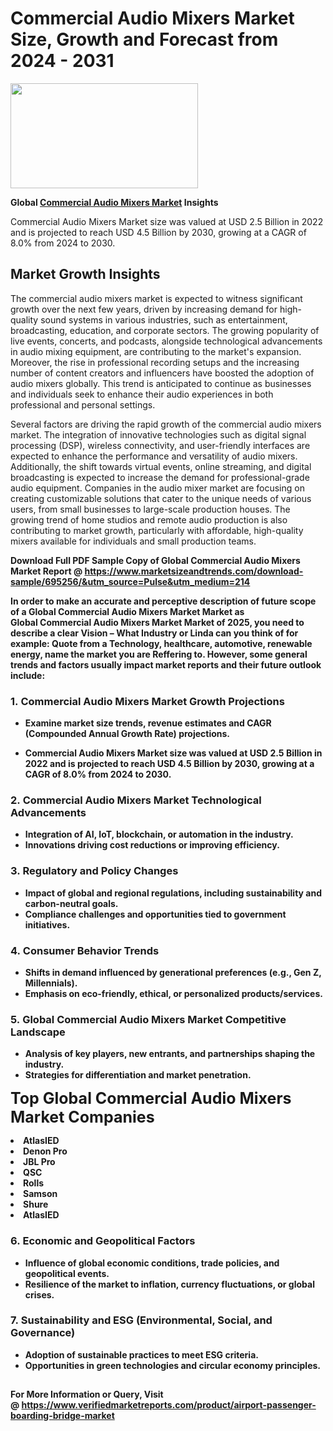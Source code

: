 <H1>Commercial Audio Mixers Market Size, Growth and Forecast from 2024 - 2031</H1><img class="aligncenter size-medium wp-image-584254" src="https://thirdeyenews.in/wp-content/uploads/2024/09/Global-Market-Research-300x168.jpeg" alt="" width="300" height="168" /><p><strong>Global&nbsp;<a href="https://www.marketsizeandtrends.com/download-sample/695256/&amp;utm_source=Pulse&amp;utm_medium=214">Commercial Audio Mixers Market</a> Insights</strong></p><p>Commercial Audio Mixers Market size was valued at USD 2.5 Billion in 2022 and is projected to reach USD 4.5 Billion by 2030, growing at a CAGR of 8.0% from 2024 to 2030.</p><p><h2>Market Growth Insights</h2> <p>The commercial audio mixers market is expected to witness significant growth over the next few years, driven by increasing demand for high-quality sound systems in various industries, such as entertainment, broadcasting, education, and corporate sectors. The growing popularity of live events, concerts, and podcasts, alongside technological advancements in audio mixing equipment, are contributing to the market's expansion. Moreover, the rise in professional recording setups and the increasing number of content creators and influencers have boosted the adoption of audio mixers globally. This trend is anticipated to continue as businesses and individuals seek to enhance their audio experiences in both professional and personal settings.</p> <p><strong></strong></p> <p>Several factors are driving the rapid growth of the commercial audio mixers market. The integration of innovative technologies such as digital signal processing (DSP), wireless connectivity, and user-friendly interfaces are expected to enhance the performance and versatility of audio mixers. Additionally, the shift towards virtual events, online streaming, and digital broadcasting is expected to increase the demand for professional-grade audio equipment. Companies in the audio mixer market are focusing on creating customizable solutions that cater to the unique needs of various users, from small businesses to large-scale production houses. The growing trend of home studios and remote audio production is also contributing to market growth, particularly with affordable, high-quality mixers available for individuals and small production teams.</p> <p><strong></p><p><span class=""><strong>Download Full PDF Sample Copy of Global Commercial Audio Mixers Market Report</strong> @ <a href="https://www.marketsizeandtrends.com/download-sample/695256/&amp;utm_source=Pulse&amp;utm_medium=214" target="_blank">https://www.marketsizeandtrends.com/download-sample/695256/&amp;utm_source=Pulse&amp;utm_medium=214</a></span></p><p>In order to make an accurate and perceptive description of future scope of a Global&nbsp;Commercial Audio Mixers Market Market as Global&nbsp;Commercial Audio Mixers Market Market of 2025, you need to describe a clear Vision &ndash; What Industry or Linda can you think of for example: Quote from a Technology, healthcare, automotive, renewable energy, name the market you are Reffering to. However, some general trends and factors usually impact market reports and their future outlook include:</p><h3>1.&nbsp;<strong>Commercial Audio Mixers Market Growth Projections</strong></h3><ul><li>Examine market size trends, revenue estimates and CAGR (Compounded Annual Growth Rate) projections.</li><li><p>Commercial Audio Mixers Market size was valued at USD 2.5 Billion in 2022 and is projected to reach USD 4.5 Billion by 2030, growing at a CAGR of 8.0% from 2024 to 2030.</p></li></ul><h3>2.&nbsp;<strong>Commercial Audio Mixers Market Technological Advancements</strong></h3><ul><li>Integration of AI, IoT, blockchain, or automation in the industry.</li><li>Innovations driving cost reductions or improving efficiency.</li></ul><h3>3.&nbsp;<strong>Regulatory and Policy Changes</strong></h3><ul><li>Impact of global and regional regulations, including sustainability and carbon-neutral goals.</li><li>Compliance challenges and opportunities tied to government initiatives.</li></ul><h3>4.&nbsp;<strong>Consumer Behavior Trends</strong></h3><ul><li>Shifts in demand influenced by generational preferences (e.g., Gen Z, Millennials).</li><li>Emphasis on eco-friendly, ethical, or personalized products/services.</li></ul><h3>5.&nbsp;<strong>Global Commercial Audio Mixers Market Competitive Landscape</strong></h3><ul><li>Analysis of key players, new entrants, and partnerships shaping the industry.</li><li>Strategies for differentiation and market penetration.</li></ul><p data-pm-slice="1 1 []"><span style="color: inherit; font-family: inherit; font-size: 25px;">Top Global Commercial Audio Mixers Market Companies</span></p><div class="" data-test-id=""><p><li>AtlasIED</li><li> Denon Pro</li><li> JBL Pro</li><li> QSC</li><li> Rolls</li><li> Samson</li><li> Shure</li><li> AtlasIED</li></p></div><h3>6.&nbsp;<strong>Economic and Geopolitical Factors</strong></h3><ul><li>Influence of global economic conditions, trade policies, and geopolitical events.</li><li>Resilience of the market to inflation, currency fluctuations, or global crises.</li></ul><h3>7.&nbsp;<strong>Sustainability and ESG (Environmental, Social, and Governance)</strong></h3><ul><li>Adoption of sustainable practices to meet ESG criteria.</li><li>Opportunities in green technologies and circular economy principles.</li></ul><h2><strong style="font-size: 14px;">For More Information or Query, Visit @&nbsp;</strong><a style="background-color: #ffffff; font-size: 14px;" href="https://www.marketsizeandtrends.com/report/commercial-audio-mixers-market/" target="_blank">https://www.verifiedmarketreports.com/product/airport-passenger-boarding-bridge-market</a></h2>
